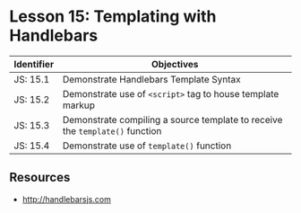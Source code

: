 # Lesson 15: Templating with Handlebars

Identifier   | Objectives
-------------|------------
JS: 15.1     | Demonstrate Handlebars Template Syntax
JS: 15.2     | Demonstrate use of `<script>` tag to house template markup
JS: 15.3     | Demonstrate compiling a source template to receive the `template()` function
JS: 15.4     | Demonstrate use of `template()` function

## Resources

- http://handlebarsjs.com
